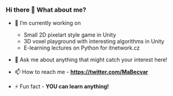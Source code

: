 ### Hi there 👋 What about me?

- 🔭 I’m currently working on 
  - Small 2D pixelart style game in Unity
  - 3D voxel playground with interesting algorithms in Unity
  - E-learning lectures on Python for itnetwork.cz
  
- 💬 Ask me about anything that might catch your interest here!

- 📫 How to reach me - **https://twitter.com/MaBecvar**

- ⚡ Fun fact - **YOU can learn anything!**
